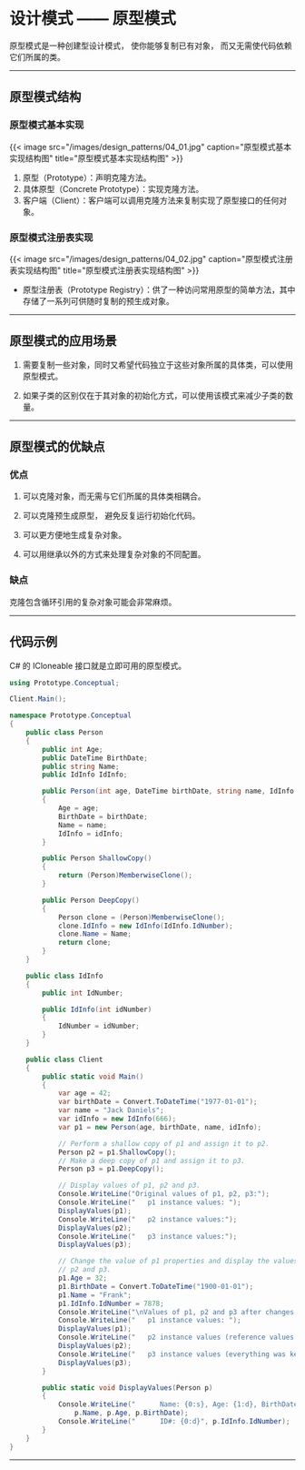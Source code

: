 # 设计模式 —— 原型模式


原型模式是一种创建型设计模式， 使你能够复制已有对象， 而又无需使代码依赖它们所属的类。

---

## 原型模式结构

### 原型模式基本实现

{{< image src="/images/design_patterns/04_01.jpg" caption="原型模式基本实现结构图" title="原型模式基本实现结构图" >}}

1. 原型（Prototype）：声明克隆方法。
2. 具体原型（Concrete Prototype）：实现克隆方法。
3. 客户端（Client）：客户端可以调用克隆方法来复制实现了原型接口的任何对象。

### 原型模式注册表实现

{{< image src="/images/design_patterns/04_02.jpg" caption="原型模式注册表实现结构图" title="原型模式注册表实现结构图" >}}

- 原型注册表（Prototype Registry）：供了一种访问常用原型的简单方法，其中存储了一系列可供随时复制的预生成对象。

---

## 原型模式的应用场景

1. 需要复制一些对象，同时又希望代码独立于这些对象所属的具体类，可以使用原型模式。

2. 如果子类的区别仅在于其对象的初始化方式，可以使用该模式来减少子类的数量。

---

## 原型模式的优缺点

### 优点

1. 可以克隆对象，而无需与它们所属的具体类相耦合。

2. 可以克隆预生成原型， 避免反复运行初始化代码。

3. 可以更方便地生成复杂对象。

4. 可以用继承以外的方式来处理复杂对象的不同配置。

### 缺点

克隆包含循环引用的复杂对象可能会非常麻烦。

---

## 代码示例

C# 的 ICloneable 接口就是立即可用的原型模式。

``` csharp
using Prototype.Conceptual;

Client.Main();

namespace Prototype.Conceptual
{
    public class Person
    {
        public int Age;
        public DateTime BirthDate;
        public string Name;
        public IdInfo IdInfo;

        public Person(int age, DateTime birthDate, string name, IdInfo idInfo)
        {
            Age = age;
            BirthDate = birthDate;
            Name = name;
            IdInfo = idInfo;
        }

        public Person ShallowCopy()
        {
            return (Person)MemberwiseClone();
        }

        public Person DeepCopy()
        {
            Person clone = (Person)MemberwiseClone();
            clone.IdInfo = new IdInfo(IdInfo.IdNumber);
            clone.Name = Name;
            return clone;
        }
    }

    public class IdInfo
    {
        public int IdNumber;

        public IdInfo(int idNumber)
        {
            IdNumber = idNumber;
        }
    }

    public class Client
    {
        public static void Main()
        {
            var age = 42;
            var birthDate = Convert.ToDateTime("1977-01-01");
            var name = "Jack Daniels";
            var idInfo = new IdInfo(666);
            var p1 = new Person(age, birthDate, name, idInfo);

            // Perform a shallow copy of p1 and assign it to p2.
            Person p2 = p1.ShallowCopy();
            // Make a deep copy of p1 and assign it to p3.
            Person p3 = p1.DeepCopy();

            // Display values of p1, p2 and p3.
            Console.WriteLine("Original values of p1, p2, p3:");
            Console.WriteLine("   p1 instance values: ");
            DisplayValues(p1);
            Console.WriteLine("   p2 instance values:");
            DisplayValues(p2);
            Console.WriteLine("   p3 instance values:");
            DisplayValues(p3);

            // Change the value of p1 properties and display the values of p1,
            // p2 and p3.
            p1.Age = 32;
            p1.BirthDate = Convert.ToDateTime("1900-01-01");
            p1.Name = "Frank";
            p1.IdInfo.IdNumber = 7878;
            Console.WriteLine("\nValues of p1, p2 and p3 after changes to p1:");
            Console.WriteLine("   p1 instance values: ");
            DisplayValues(p1);
            Console.WriteLine("   p2 instance values (reference values have changed):");
            DisplayValues(p2);
            Console.WriteLine("   p3 instance values (everything was kept the same):");
            DisplayValues(p3);
        }

        public static void DisplayValues(Person p)
        {
            Console.WriteLine("      Name: {0:s}, Age: {1:d}, BirthDate: {2:MM/dd/yy}",
                p.Name, p.Age, p.BirthDate);
            Console.WriteLine("      ID#: {0:d}", p.IdInfo.IdNumber);
        }
    }
}

```

---

